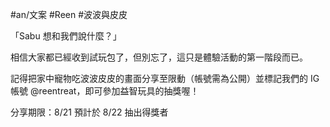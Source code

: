 #an/文案 #Reen #波波與皮皮 

「Sabu 想和我們說什麼？」

相信大家都已經收到試玩包了，但別忘了，這只是體驗活動的第一階段而已。

記得把家中寵物吃波波皮皮的畫面分享至限動（帳號需為公開）並標記我們的 IG 帳號 @reentreat，即可參加益智玩具的抽獎喔！

分享期限：8/21
預計於 8/22 抽出得獎者

